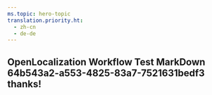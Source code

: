 ```yaml
---
ms.topic: hero-topic
translation.priority.ht: 
  - zh-cn
  - de-de
---
```

## OpenLocalization Workflow Test MarkDown 64b543a2-a553-4825-83a7-7521631bedf3 thanks!
